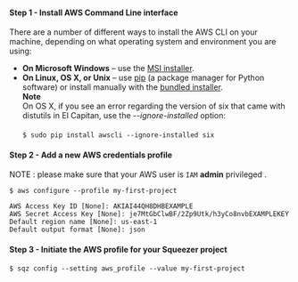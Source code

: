 #### Step 1 - Install AWS Command Line interface

There are a number of different ways to install the AWS CLI on your machine, depending on what operating system and environment you are using:

- **On Microsoft Windows** – use the [MSI installer](http://docs.aws.amazon.com/cli/latest/userguide/installing.html#install-msi-on-windows).
- **On Linux, OS X, or Unix** – use [pip](http://docs.aws.amazon.com/cli/latest/userguide/installing.html#install-with-pip) 
(a package manager for Python software) or install manually with the [bundled installer](http://docs.aws.amazon.com/cli/latest/userguide/installing.html#install-bundle-other-os).
<br>**Note**<br>
 On OS X, if you see an error regarding the version of six that came with distutils in El Capitan, use the *--ignore-installed* option:<br><br>
`$ sudo pip install awscli --ignore-installed six`

#### Step 2 - Add a new AWS credentials profile

NOTE : please make sure that your AWS user is `IAM` **admin** privileged .

```
$ aws configure --profile my-first-project

AWS Access Key ID [None]: AKIAI44QH8DHBEXAMPLE
AWS Secret Access Key [None]: je7MtGbClwBF/2Zp9Utk/h3yCo8nvbEXAMPLEKEY
Default region name [None]: us-east-1
Default output format [None]: json
```

#### Step 3 - Initiate the AWS profile for your Squeezer project

```
$ sqz config --setting aws_profile --value my-first-project
```
